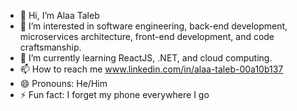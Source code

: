 - 👋 Hi, I’m Alaa Taleb
- 👀 I’m interested in software engineering, back-end development, microservices architecture, front-end development, and code craftsmanship.
- 🌱 I’m currently learning ReactJS, .NET, and cloud computing.
- 📫 How to reach me www.linkedin.com/in/alaa-taleb-00a10b137
- 😄 Pronouns: He/Him
- ⚡ Fun fact: I forget my phone everywhere I go

<!---
alaat91/alaat91 is a ✨ special ✨ repository because its `README.md` (this file) appears on your GitHub profile.
You can click the Preview link to take a look at your changes.
--->
